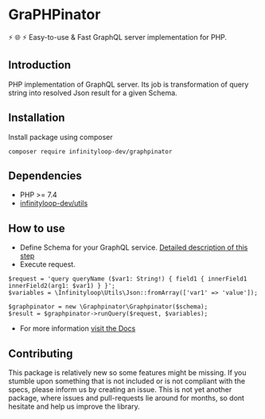 # GraPHPinator

:zap: :globe_with_meridians: :zap: Easy-to-use & Fast GraphQL server implementation for PHP.

## Introduction

PHP implementation of GraphQL server. Its job is transformation of query string into resolved Json result for a given Schema.

## Installation

Install package using composer

```composer require infinityloop-dev/graphpinator```

## Dependencies

- PHP >= 7.4
- [infinityloop-dev/utils](https://github.com/infinityloop-dev/utils)

## How to use

- Define Schema for your GraphQL service. [Detailed description of this step](https://github.com/infinityloop-dev/graphpinator/blob/master/docs/DefiningSchema.md)
- Execute request.
```
$request = 'query queryName ($var1: String!) { field1 { innerField1 innerField2(arg1: $var1) } }';
$variables = \Infinityloop\Utils\Json::fromArray(['var1' => 'value']);

$graphpinator = new \Graphpinator\Graphpinator($schema);
$result = $graphpinator->runQuery($request, $variables);
```
- For more information [visit the Docs](https://github.com/infinityloop-dev/graphpinator/blob/master/docs/README.md)

## Contributing

This package is relatively new so some features might be missing. If you stumble upon something that is not included or is not compliant with the specs, please inform us by creating an issue. This is not yet another package, where issues and pull-requests lie around for months, so dont hesitate and help us improve the library.
